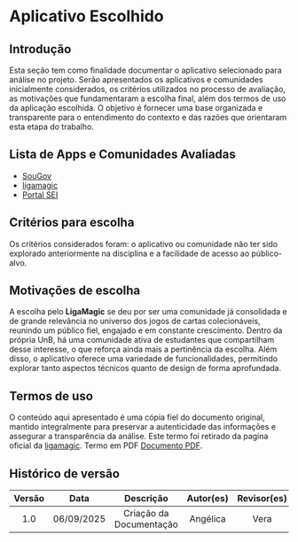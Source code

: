 # Aplicativo Escolhido

## Introdução

Esta seção tem como finalidade documentar o aplicativo selecionado para análise no projeto. Serão apresentados os aplicativos e comunidades inicialmente considerados, os critérios utilizados no processo de avaliação, as motivações que fundamentaram a escolha final, além dos termos de uso da aplicação escolhida. O objetivo é fornecer uma base organizada e transparente para o entendimento do contexto e das razões que orientaram esta etapa do trabalho.

## Lista de Apps e Comunidades Avaliadas

- [SouGov](https://www.gov.br/servidor/pt-br/assuntos/sou-gov)
- [ligamagic](https://www.ligamagic.com.br/?view=contrato)
- [Portal SEI](https://portalsei.df.gov.br/)

## Critérios para escolha
Os critérios considerados foram: o aplicativo ou comunidade não ter sido explorado anteriormente na disciplina e a facilidade de acesso ao público-alvo.

## Motivações de escolha
A escolha pelo **LigaMagic** se deu por ser uma comunidade já consolidada e de grande relevância no universo dos jogos de cartas colecionáveis, reunindo um público fiel, engajado e em constante crescimento. Dentro da própria UnB, há uma comunidade ativa de estudantes que compartilham desse interesse, o que reforça ainda mais a pertinência da escolha. Além disso, o aplicativo oferece uma variedade de funcionalidades, permitindo explorar tanto aspectos técnicos quanto de design de forma aprofundada.

## Termos de uso
O conteúdo aqui apresentado é uma cópia fiel do documento original, mantido integralmente para preservar a autenticidade das informações e assegurar a transparência da análise. Este termo foi retirado da pagina oficial da [ligamagic](https://www.ligamagic.com.br/?view=contrato). Termo em PDF [Documento PDF](TermoseCondicoesGeraisdeUso.pdf).


## Histórico de versão
| Versão | Data | Descrição | Autor(es)	 | Revisor(es)	 |
|:--:|:------------:|:-----------:|:----:| :----:|
|  1.0  |       06/09/2025       |       Criação da Documentação	      |   Angélica   |   Vera   |